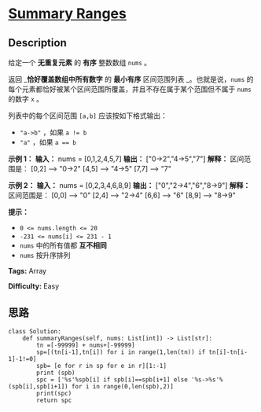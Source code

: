 # [Summary Ranges][title]

## Description

给定一个   **无重复元素** 的  **有序** 整数数组 `nums` 。

返回 _**恰好覆盖数组中所有数字** 的 **最小有序** 区间范围列表 _。也就是说，`nums`
的每个元素都恰好被某个区间范围所覆盖，并且不存在属于某个范围但不属于 `nums` 的数字 `x` 。

列表中的每个区间范围 `[a,b]` 应该按如下格式输出：

  * `"a->b"` ，如果 `a != b`
  * `"a"` ，如果 `a == b`



**示例 1：**
            **输入：** nums = [0,1,2,4,5,7]    **输出：** ["0->2","4->5","7"]    **解释：** 区间范围是：    [0,2] --> "0->2"    [4,5] --> "4->5"    [7,7] --> "7"    

**示例 2：**
            **输入：** nums = [0,2,3,4,6,8,9]    **输出：** ["0","2->4","6","8->9"]    **解释：** 区间范围是：    [0,0] --> "0"    [2,4] --> "2->4"    [6,6] --> "6"    [8,9] --> "8->9"    



**提示：**

  * `0 <= nums.length <= 20`
  * `-231 <= nums[i] <= 231 - 1`
  * `nums` 中的所有值都 **互不相同**
  * `nums` 按升序排列


**Tags:** Array

**Difficulty:** Easy

## 思路

``` python3
class Solution:
    def summaryRanges(self, nums: List[int]) -> List[str]:
        tn =[-99999] + nums+[-99999]
        sp=[(tn[i-1],tn[i]) for i in range(1,len(tn)) if tn[i]-tn[i-1]-1!=0]
        spb= [e for r in sp for e in r][1:-1]
        print (spb)
        spc = ['%s'%spb[i] if spb[i]==spb[i+1] else '%s->%s'%(spb[i],spb[i+1]) for i in range(0,len(spb),2)]
        print(spc)
        return spc
```

[title]: https://leetcode-cn.com/problems/summary-ranges
